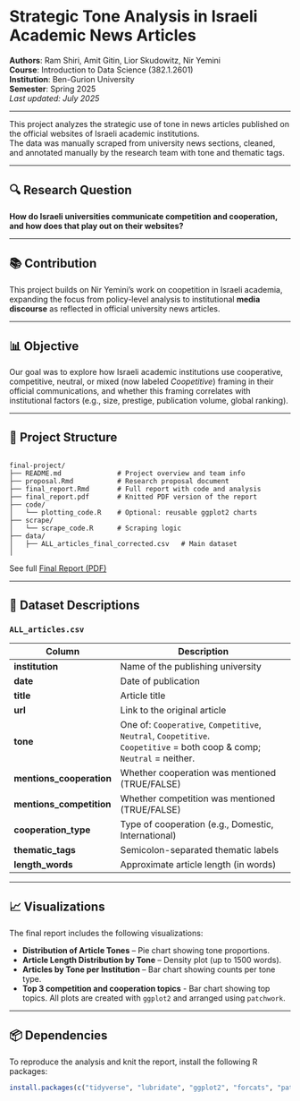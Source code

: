 # Strategic Tone Analysis in Israeli Academic News Articles

**Authors**: Ram Shiri, Amit Gitin, Lior Skudowitz, Nir Yemini  
**Course**: Introduction to Data Science (382.1.2601)  
**Institution**: Ben-Gurion University  
**Semester**: Spring 2025  
_Last updated: July 2025_

---

This project analyzes the strategic use of tone in news articles published on the official websites of Israeli academic institutions.  
The data was manually scraped from university news sections, cleaned, and annotated manually by the research team with tone and thematic tags.

---

## 🔍 Research Question

**How do Israeli universities communicate competition and cooperation, and how does that play out on their websites?**

---

## 📚 Contribution

This project builds on Nir Yemini’s work on coopetition in Israeli academia, expanding the focus from policy-level analysis to institutional **media discourse** as reflected in official university news articles.

---

## 📊 Objective

Our goal was to explore how Israeli academic institutions use cooperative, competitive, neutral, or mixed (now labeled *Coopetitive*) framing in their official communications, and whether this framing correlates with institutional factors (e.g., size, prestige, publication volume, global ranking).

---

## 📁 Project Structure

```

final-project/
├── README.md              # Project overview and team info
├── proposal.Rmd           # Research proposal document
├── final_report.Rmd       # Full report with code and analysis
├── final_report.pdf       # Knitted PDF version of the report
├── code/
│   └── plotting_code.R    # Optional: reusable ggplot2 charts
├── scrape/
│   └── scrape_code.R      # Scraping logic 
├── data/
│   ├── ALL_articles_final_corrected.csv   # Main dataset 
│   

```
 See full [Final Report (PDF)](./Final_report.pdf)

---

## 📄 Dataset Descriptions

### `ALL_articles.csv`

| Column                    | Description                                                                 |
|---------------------------|-----------------------------------------------------------------------------|
| **institution**           | Name of the publishing university                                           |
| **date**                  | Date of publication                                                         |
| **title**                 | Article title                                                               |
| **url**                   | Link to the original article                                                |
| **tone**                  | One of: `Cooperative`, `Competitive`, `Neutral`, `Coopetitive`. <br> `Coopetitive` = both coop & comp; `Neutral` = neither. |
| **mentions_cooperation**  | Whether cooperation was mentioned (TRUE/FALSE)                              |
| **mentions_competition**  | Whether competition was mentioned (TRUE/FALSE)                              |
| **cooperation_type**      | Type of cooperation (e.g., Domestic, International)                         |
| **thematic_tags**         | Semicolon-separated thematic labels                                         |
| **length_words**          | Approximate article length (in words)                                       |



---

## 📈 Visualizations

The final report includes the following visualizations:

- **Distribution of Article Tones** – Pie chart showing tone proportions.
- **Article Length Distribution by Tone** – Density plot (up to 1500 words).
- **Articles by Tone per Institution** – Bar chart showing counts per tone type.
- **Top 3 competition and cooperation topics** - Bar chart showing top topics.
All plots are created with `ggplot2` and arranged using `patchwork`.

---

## 📦 Dependencies

To reproduce the analysis and knit the report, install the following R packages:

```r
install.packages(c("tidyverse", "lubridate", "ggplot2", "forcats", "patchwork"))


